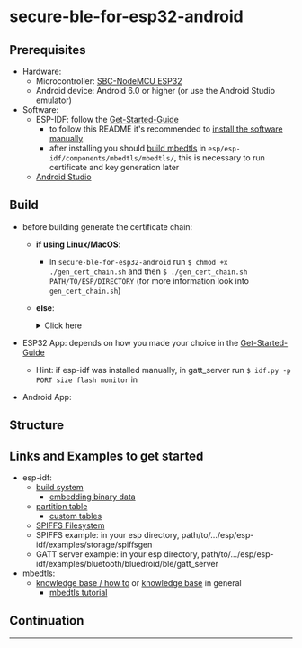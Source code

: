 # secure-ble-for-esp32-android
<!-- use ToC -->
## Prerequisites
- Hardware:
	- Microcontroller: [SBC-NodeMCU ESP32](https://joy-it.net/en/products/SBC-NodeMCU-ESP32)
	- Android device: Android 6.0 or higher (or use the Android Studio emulator)
- Software:
	- ESP-IDF: follow the [Get-Started-Guide](https://docs.espressif.com/projects/esp-idf/en/latest/esp32/get-started/index.html)
		- to follow this README it's recommended to [install the software manually](https://docs.espressif.com/projects/esp-idf/en/latest/esp32/get-started/index.html)
		- after installing you should [build mbedtls](https://tls.mbed.org/kb/compiling-and-building/how-do-i-build-compile-mbedtls) in `esp/esp-idf/components/mbedtls/mbedtls/`, this is necessary to run certificate and key generation later
		<!--	- mbedtls: download [here](https://tls.mbed.org/download) or install via a package manager (Ubuntu: `$ sudo apt install libmbedtls-dev`) -->
	- [Android Studio](https://developer.android.com/studio)

## Build
- before building generate the certificate chain:
	- **if using Linux/MacOS**:
		- in `secure-ble-for-esp32-android` run `$ chmod +x ./gen_cert_chain.sh` and then `$ ./gen_cert_chain.sh PATH/TO/ESP/DIRECTORY` (for more information look into `gen_cert_chain.sh`)
	- **else**:
		<details><summary>Click here</summary>
		<p>

		- make a dir `certs`, go into `certs`
		- set alias for "mbedtls_gen_key" to path/to/.../esp/esp-idf/components/mbedtls/mbedtls/programs/pkey/gen_key
		- set alias for "mbedtls_cert_write" to path/to/.../esp/esp-idf/components/mbedtls/mbedtls/programs/x509/cert_write
		- maybe adjust the following section and run it:
			```bash
			# 1. CA-Root:
			mbedtls_gen_key type=rsa rsa_keysize=4096 filename=ca.key format=pem
			mbedtls_cert_write selfsign=1 issuer_key=ca.key issuer_name=CN=fb_steigtum_ca,O=tubaf,C=de is_ca=1 max_pathlen=0 output_file=ca.crt
			# 2. Backend-Server:
			mbedtls_gen_key type=rsa rsa_keysize=4096 filename=backend_srv.key format=pem
			mbedtls_cert_write issuer_crt=ca.crt subject_key=backend_srv.key subject_name=CN=fb_steigtum_backend_srv,O=tubaf,C=de output_file=backend_srv.crt
			# 3. Backend-Subscription:
			mbedtls_gen_key type=rsa rsa_keysize=4096 filename=backend_subscript.key format=pem
			mbedtls_cert_write issuer_crt=ca.crt subject_key=backend_subscript.key subject_name=CN=fb_steigtum_backend_subscript,O=tubaf,C=de output_file=backend_subscript.crt
			# 4. App-Client:
			mbedtls_gen_key type=rsa rsa_keysize=4096 filename=app_clt.key format=pem
			mbedtls_cert_write issuer_crt=ca.crt subject_key=app_clt.key subject_name=CN=fb_steigtum_app_clt,O=tubaf,C=de output_file=app_clt.crt
			# 5. Fahrrad-µController-Server (optional ein eigenes Zertifikat *pro Fahrrad*):
			mbedtls_gen_key type=rsa rsa_keysize=4096 filename=bike_srv.key format=pem
			mbedtls_cert_write issuer_crt=ca.crt subject_key=bike_srv.key subject_name=CN=fb_steigtum_bike_srv,O=tubaf,C=de output_file=bike_srv.crt
			```
		- in dir `gatt_server` make the dir `spiffs_image/crypto`
		- copy `bike_srv.key`, `bike_srv.crt` and `ca.crt` from dir `certs` into the dir <!-- TODO --> `gatt_server/spiffs_image/crypto`
		</p>
		</details>

		<!-- TODO: add debug stuff maybe -->

- ESP32 App: depends on how you made your choice in the [Get-Started-Guide](https://docs.espressif.com/projects/esp-idf/en/latest/esp32/get-started/index.html)
	- Hint: if esp-idf was installed manually, in <!-- TODO --> gatt_server run `$ idf.py -p PORT size flash monitor` in <!-- TODO: dir -->
- Android App:
## Structure
<!-- Explain TLS over BLE ... -->

## Links and Examples to get started
- esp-idf:
	- [build system](https://docs.espressif.com/projects/esp-idf/en/latest/esp32/api-guides/build-system.html)
		- [embedding binary data](https://docs.espressif.com/projects/esp-idf/en/latest/esp32/api-guides/build-system.html#embedding-binary-data)
	- [partition table](https://docs.espressif.com/projects/esp-idf/en/latest/esp32/api-guides/partition-tables.html)
		- [custom tables](https://docs.espressif.com/projects/esp-idf/en/latest/esp32/api-guides/partition-tables.html#creating-custom-tables)
	- [SPIFFS Filesystem](https://docs.espressif.com/projects/esp-idf/en/latest/esp32/api-reference/storage/spiffs.html)
	- SPIFFS example: in your esp directory, path/to/.../esp/esp-idf/examples/storage/spiffsgen
	- GATT server example: in your esp directory, path/to/.../esp/esp-idf/examples/bluetooth/bluedroid/ble/gatt_server
- mbedtls:
	- [knowledge base / how to](https://tls.mbed.org/kb/how-to) or [knowledge base](https://tls.mbed.org/kb) in general
		- [mbedtls tutorial](https://tls.mbed.org/kb/how-to/mbedtls-tutorial)

## Continuation


---

<!--
## Developing ESP32
- install the [Arduino IDE](https://www.arduino.cc/en/software)
	- follow this [ESP32 Manual](https://joy-it.net/files/files/Produkte/SBC-NodeMCU-ESP32/SBC-NodeMCU-ESP32-Manual-20200320.pdf)
	- install the "ESP32 BLE Arduino" library ([further information](https://www.arduino.cc/reference/en/libraries/esp32-ble-arduino/))
		- open the Arduino IDE -> Tools -> Manage Libraries -> Search "ESP32 BLE Arduino" -> install
-->